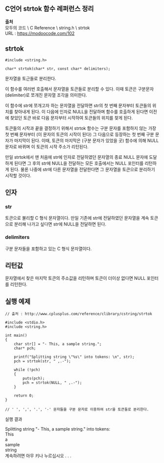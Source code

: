 ## C언어 strtok 함수 레퍼런스 정리
  
**출처**  
모두의 코드 \ C Reference \ string.h \ strtok  
URL : https://modoocode.com/102  
  
## strtok
  
    #include <string.h>

    char* strtok(char* str, const char* delimiters);
  
문자열을 토근들로 분리한다.  
  
이 함수를 여러번 호출해서 문자열을 토큰들로 분리할 수 있다. 이때 토큰은 구분문자(delimiter)로 쪼개진 문자열 조각을 의미한다.  
  
이 함수에 str에 쪼개고자 하는 문자열을 전달하면 str의 첫 번째 문자부터 토큰들의 위치를 찾아내게 된다. 이 다음에 인자로 NULL을 전달하며 함수를 호출하게 된다면 이전에 찾았던 토큰 바로 다음 문자부터 시작하여 토큰들의 위치를 찾게 된다.  
  
토큰들의 시작과 끝을 결정하기 위해서 strtok 함수는 구분 문자를 포함하지 않는 가장 첫 번째 문자부터 (이 문자의 토큰의 시작이 된다) 그 다음으로 등장하는 첫 번째 구분 문자가 마지막이 된다. 이때, 토큰의 마지막은 (구분 문자가 있었을 곳) 함수에 의해 NULL 문자로 바뀌며 이 토큰의 시작 주소가 리턴된다.  
  
만일 strtok에서 맨 처음에 str에 인자로 전달하였던 문자열의 종료 NULL 문자에 도달하게 된다면 그 후의 str에 NULL을 전달하는 모든 호출에서는 NULL 포인터를 리턴하게 된다. 물론 나중에 str에 다른 문자열을 전달한다면 그 문자열을 토큰으로 분리하기 시작할 것이다.  
  
## 인자
  
### str
  
토큰으로 불리할 C 형식 문자열이다. 만일 기존에 str에 전달하였던 문자열을 계속 토큰으로 분리해 나가고 싶다면 str에 NULL을 전달하면 된다.  
  
### delimiters
  
구분 문자들을 포함하고 있는 C 형식 문자열이다.  
  
## 리턴값
  
문자열에서 찾은 마지막 토큰의 주소값을 리턴하며 토큰이 더이상 없다면 NULL 포인터를 리턴한다.  
  
## 실행 예제
  
    // 출처 : http://www.cplusplus.com/reference/clibrary/cstring/strtok

    #include <stdio.h>
    #include <string.h>

    int main()
    {
        char str[] = "- This, a sample string.";
        char* pch;

        printf("Splitting string \"%s\" into tokens: \n", str);
        pch = strtok(str, " ,.-");

        while (!pch)
        {
            puts(pch);
            pch = strtok(NULL, " ,.-");
        }

        return 0;
    }

    // ' ', ',', '.', '-' 문자들을 구분 문자로 이용하여 str을 토큰들로 분리한다.
  
실행 결과  
  
Splitting string "- This, a sample string." into tokens:  
This  
a  
sample  
string  
계속하려면 아무 키나 누르십시오 . . .